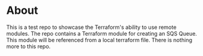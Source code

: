 # About

This is a test repo to showcase the Terraform's ability to use remote modules. The repo contains a Terraform module for creating an SQS Queue. This module will be referenced from a local terraform file. There is nothing more to this repo.

